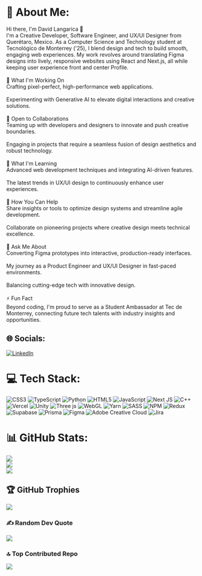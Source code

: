 # 💫 About Me:
Hi there, I'm David Langarica 👋<br>I'm a Creative Developer, Software Engineer, and UX/UI Designer from Querétaro, Mexico. As a Computer Science and Technology student at Tecnológico de Monterrey ('25), I blend design and tech to build smooth, engaging web experiences. My work revolves around translating Figma designs into lively, responsive websites using React and Next.js, all while keeping user experience front and center ​Profile.<br><br>🔭 What I'm Working On<br>Crafting pixel-perfect, high-performance web applications.<br><br>Experimenting with Generative AI to elevate digital interactions and creative solutions.<br><br>👯 Open to Collaborations<br>Teaming up with developers and designers to innovate and push creative boundaries.<br><br>Engaging in projects that require a seamless fusion of design aesthetics and robust technology.<br><br>🌱 What I'm Learning<br>Advanced web development techniques and integrating AI-driven features.<br><br>The latest trends in UX/UI design to continuously enhance user experiences.<br><br>🤝 How You Can Help<br>Share insights or tools to optimize design systems and streamline agile development.<br><br>Collaborate on pioneering projects where creative design meets technical excellence.<br><br>💬 Ask Me About<br>Converting Figma prototypes into interactive, production-ready interfaces.<br><br>My journey as a Product Engineer and UX/UI Designer in fast-paced environments.<br><br>Balancing cutting-edge tech with innovative design.<br><br>⚡ Fun Fact<br>Beyond coding, I'm proud to serve as a Student Ambassador at Tec de Monterrey, connecting future tech talents with industry insights and opportunities.


## 🌐 Socials:
[![LinkedIn](https://img.shields.io/badge/LinkedIn-%230077B5.svg?logo=linkedin&logoColor=white)](https://linkedin.com/in/https://www.linkedin.com/in/david-langarica) 

# 💻 Tech Stack:
![CSS3](https://img.shields.io/badge/css3-%231572B6.svg?style=for-the-badge&logo=css3&logoColor=white) ![TypeScript](https://img.shields.io/badge/typescript-%23007ACC.svg?style=for-the-badge&logo=typescript&logoColor=white) ![Python](https://img.shields.io/badge/python-3670A0?style=for-the-badge&logo=python&logoColor=ffdd54) ![HTML5](https://img.shields.io/badge/html5-%23E34F26.svg?style=for-the-badge&logo=html5&logoColor=white) ![JavaScript](https://img.shields.io/badge/javascript-%23323330.svg?style=for-the-badge&logo=javascript&logoColor=%23F7DF1E) ![Next JS](https://img.shields.io/badge/Next-black?style=for-the-badge&logo=next.js&logoColor=white) ![C++](https://img.shields.io/badge/c++-%2300599C.svg?style=for-the-badge&logo=c%2B%2B&logoColor=white) ![Vercel](https://img.shields.io/badge/vercel-%23000000.svg?style=for-the-badge&logo=vercel&logoColor=white) ![Unity](https://img.shields.io/badge/unity-%23000000.svg?style=for-the-badge&logo=unity&logoColor=white) ![Three js](https://img.shields.io/badge/threejs-black?style=for-the-badge&logo=three.js&logoColor=white) ![WebGL](https://img.shields.io/badge/WebGL-990000?logo=webgl&logoColor=white&style=for-the-badge) ![Yarn](https://img.shields.io/badge/yarn-%232C8EBB.svg?style=for-the-badge&logo=yarn&logoColor=white) ![SASS](https://img.shields.io/badge/SASS-hotpink.svg?style=for-the-badge&logo=SASS&logoColor=white) ![NPM](https://img.shields.io/badge/NPM-%23CB3837.svg?style=for-the-badge&logo=npm&logoColor=white) ![Redux](https://img.shields.io/badge/redux-%23593d88.svg?style=for-the-badge&logo=redux&logoColor=white) ![Supabase](https://img.shields.io/badge/Supabase-3ECF8E?style=for-the-badge&logo=supabase&logoColor=white) ![Prisma](https://img.shields.io/badge/Prisma-3982CE?style=for-the-badge&logo=Prisma&logoColor=white) ![Figma](https://img.shields.io/badge/figma-%23F24E1E.svg?style=for-the-badge&logo=figma&logoColor=white) ![Adobe Creative Cloud](https://img.shields.io/badge/Adobe%20Creative%20Cloud-DA1F26.svg?style=for-the-badge&logo=Adobe%20Creative%20Cloud&logoColor=white) ![Jira](https://img.shields.io/badge/jira-%230A0FFF.svg?style=for-the-badge&logo=jira&logoColor=white)
# 📊 GitHub Stats:
![](https://github-readme-stats.vercel.app/api?username=DavidLangarica&theme=tokyonight&hide_border=false&include_all_commits=true&count_private=true)<br/>
![](https://nirzak-streak-stats.vercel.app/?user=DavidLangarica&theme=tokyonight&hide_border=false)<br/>
![](https://github-readme-stats.vercel.app/api/top-langs/?username=DavidLangarica&theme=tokyonight&hide_border=false&include_all_commits=true&count_private=true&layout=compact)

## 🏆 GitHub Trophies
![](https://github-profile-trophy.vercel.app/?username=DavidLangarica&theme=tokyonight&no-frame=true&no-bg=false&margin-w=4)

### ✍️ Random Dev Quote
![](https://quotes-github-readme.vercel.app/api?type=horizontal&theme=tokyonight)

### 🔝 Top Contributed Repo
![](https://github-contributor-stats.vercel.app/api?username=DavidLangarica&limit=5&theme=tokyonight&combine_all_yearly_contributions=true)

<!-- Proudly created with GPRM ( https://gprm.itsvg.in ) -->
